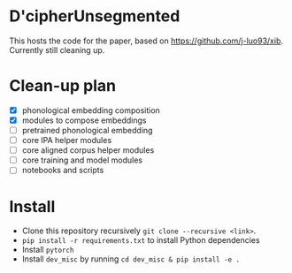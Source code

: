 # D'cipherUnsegmented
This hosts the code for the paper, based on https://github.com/j-luo93/xib. Currently still cleaning up.

# Clean-up plan
* [x] phonological embedding composition 
* [x] modules to compose embeddings
* [ ] pretrained phonological embedding
* [ ] core IPA helper modules
* [ ] core aligned corpus helper modules
* [ ] core training and model modules
* [ ] notebooks and scripts

# Install
* Clone this repository recursively `git clone --recursive <link>`.
* `pip install -r requirements.txt` to install Python dependencies
* Install `pytorch`
* Install `dev_misc` by running `cd dev_misc & pip install -e .`
